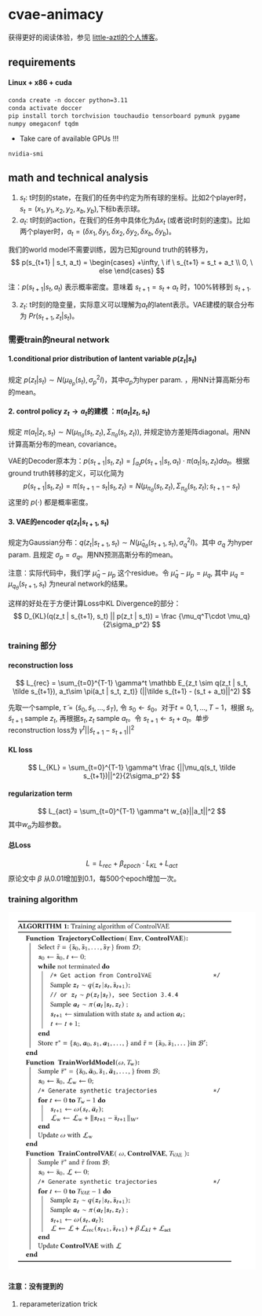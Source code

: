# cvae-animacy

获得更好的阅读体验，参见 [little-aztl的个人博客](https://little-aztl.vercel.app/article/15c30cc5-eea7-80da-87ee-c42cba56df48)。

## requirements 

#### Linux + x86 + cuda 
```
conda create -n doccer python=3.11 
conda activate doccer 
pip install torch torchvision touchaudio tensorboard pymunk pygame numpy omegaconf tqdm 
```

- Take care of available GPUs !!!
```
nvidia-smi
```

## math and technical analysis 

1. $s_t$: t时刻的state，在我们的任务中约定为所有球的坐标。比如2个player时，$s_t = (x_1, y_1, x_2, y_2, x_b, y_b)$,下标b表示球。
2. $a_t$: t时刻的action，在我们的任务中具体化为$\Delta x_t$ (或者说t时刻的速度)。比如两个player时，$a_t = (\delta x_1, \delta y_1, \delta x_2, \delta y_2, \delta x_b, \delta y_b)$。
   
我们的world model不需要训练，因为已知ground truth的转移为，
$$
    p(s_{t+1} | s_t, a_t) = \begin{cases} 
        +\infty, \ if \ s_{t+1} = s_t + a_t \\
        0, \ else
    \end{cases}
$$

注：$p(s_{t+1} | s_t, a_t)$ 表示概率密度。意味着 $s_{t+1} = s_t + a_t$ 时，100%转移到 $s_{t+1}$.

3. $z_t$: t时刻的隐变量，实际意义可以理解为$a_t$的latent表示。VAE建模的联合分布为 $Pr(s_{t+1}, z_t | s_t)$。

### 需要train的neural network 

#### 1.conditional prior distribution of lantent variable $p(z_t | s_t)$ 
规定 $p(z_t | s_t) \sim N(\mu_{\theta_p}(s_t), \sigma_p^2 I)$，其中$\sigma_p$为hyper param. ，用NN计算高斯分布的mean。 

#### 2. control policy $z_t \to a_t$的建模 ：$\pi(a_t | z_t , s_t)$
规定 $\pi(a_t | z_t , s_t) \sim N(\mu_{\pi_\theta}(s_t, z_t), \Sigma_{\pi_{\theta}}(s_t, z_t))$, 并规定协方差矩阵diagonal。用NN计算高斯分布的mean, covariance。

VAE的Decoder原本为：$p(s_{t+1} | s_t, z_t) = \int_{a_t} p(s_{t+1} | s_t, a_t)\cdot \pi(a_t | s_t, z_t)da_t$。根据ground truth转移的定义，可以化简为
$$
p(s_{t+1} | s_t, z_t) = \pi(s_{t+1}- s_t | s_t, z_t)=N(\mu_{\pi_\theta}(s_t, z_t), \Sigma_{\pi_{\theta}}(s_t, z_t); s_{t+1} - s_t)
$$
这里的 $p(\cdot)$ 都是概率密度。

#### 3. VAE的encoder $q(z_t | s_{t+1}, s_t)$
规定为Gaussian分布：$q(z_t | s_{t+1}, s_t) \sim N(\hat \mu_{q_{\theta}}(s_{t+1}, s_t), \sigma^2_q I)$。其中 $\sigma_q$ 为hyper param. 且规定 $\sigma_p = \sigma_q$。用NN预测高斯分布的mean。

注意：实际代码中，我们学 $\hat\mu_q - \mu_p$ 这个residue。令 $\hat \mu_q - \mu_p = \mu_q$, 其中 $\mu_q = \mu_{q_\theta}(s_{t+1}, s_t)$ 为neural network的结果。

这样的好处在于方便计算Loss中KL Divergence的部分：
$$
D_{KL}(q(z_t | s_{t+1}, s_t) || p(z_t | s_t)) = \frac {\mu_q^T\cdot \mu_q}{2\sigma_p^2}
$$

### training 部分

#### reconstruction loss 
$$
L_{rec} = \sum_{t=0}^{T-1} \gamma^t \mathbb E_{z_t \sim q(z_t | s_t, \tilde s_{t+1}), a_t\sim \pi(a_t | s_t, z_t)} (||\tilde s_{t+1} - (s_t + a_t)||^2) 
$$

先取一个sample, $\tilde \tau = (\tilde s_0, \tilde s_1,..., \tilde s_T)$, 令 $s_0 \leftarrow \tilde s_0$。对于$t=0,1,...,T-1$，根据 $s_t, \tilde s_{t+1}$ sample $z_t$, 再根据$s_t, z_t$ sample $a_t$。令 $s_{t+1} \leftarrow s_t + a_t$。单步reconstruction loss为 $\gamma^t ||\tilde s_{t+1} - s_{t+1}||^2$ 

#### KL loss 
$$
L_{KL} = \sum_{t=0}^{T-1} \gamma^t \frac {||\mu_q(s_t, \tilde s_{t+1})||^2}{2\sigma_p^2}
$$

#### regularization term 
$$
L_{act} = \sum_{t=0}^{T-1} \gamma^t w_{a}||a_t||^2 
$$
其中$w_a$为超参数。

#### 总Loss 
$$
L = L_{rec} + \beta_{epoch}\cdot L_{KL} + L_{act}
$$
原论文中 $\beta$ 从0.01增加到0.1，每500个epoch增加一次。 

### training algorithm 

<img src="static/trainAlg.png" width="600" />

#### 注意：没有提到的
1. reparameterization trick 